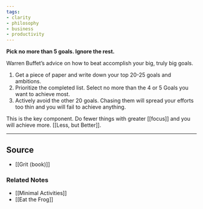 ```yaml
---
tags:
- clarity
- philosophy
- business
- productivity
---
```

**Pick no more than 5 goals. Ignore the rest.**

Warren Buffet’s advice on how to beat accomplish your big, truly big goals.

1. Get a piece of paper and write down your top 20-25 goals and ambitions. 
2. Prioritize the completed list. Select no more than the 4 or 5 Goals you want to achieve most.
3. Actively avoid the other 20 goals. Chasing them will spread your efforts too thin and you will fail to achieve anything.

This is the key component. Do fewer things with greater [[focus]] and you will achieve more. [[Less, but Better]].

---

## Source
- [[Grit (book)]]

### Related Notes
- [[Minimal Activities]]
- [[Eat the Frog]]